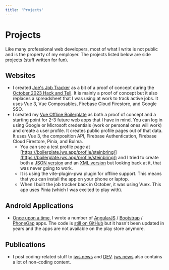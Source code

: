 ```yaml
---
title: 'Projects'
---
```

# Projects

Like many professional web developers, most of what I write is not public and is the property of my employer.  The projects listed below are side projects (stuff written for fun).

## Websites
* I created [Joe's Job Tracker](https://joes-job-tracker.web.app/) as a bit of a proof of concept during the [October 2023 Hack and Tell](https://hackandtell.rocks/events/2023-10/). It is mainly a proof of concept but it also replaces a spreadsheet that I was using at work to track active jobs.  It uses Vue 3, Vue Composables, Firebase Cloud Firestore, and Google SSO.
* I created my [Vue Offline Boilerplate](https://boilerplate.jws.app/) as both a proof of concept and a starting point for 2-3 future web apps that I have in mind.  You can log in using Google or Microsoft credentials (work or personal ones will work) and create a user profile.  It creates public profile pages out of that data.  It uses Vue 3, the composition API, Firebase Authentication, Firebase Cloud Firestore, Pinia, and Bulma.
	* You can see a test profile page at [https://boilerplate.jws.app/profile/steinbring/](https://boilerplate.jws.app/profile/steinbring/) and I tried to create both a [JSON version](https://boilerplate.jws.app/profile/steinbring/json) and an [XML version](https://boilerplate.jws.app/profile/steinbring/xml) but looking back at it, that was never going to work.
	* It is using the vite-plugin-pwa plugin for offline support.  This means that you can install the app on your phone or laptop.
	* When I built the job tracker back in October, it was using Vuex. This app uses Pinia (which I was excited to play with).

## Android Applications
* [Once upon a time](https://github.com/steinbring?utf8=%E2%9C%93&tab=repositories&q=&type=archived&language=), I wrote a number of [AngularJS](https://angularjs.org/) / [Bootstrap](https://getbootstrap.com/) / [PhoneGap](https://phonegap.com/) apps.  The code is [still on GitHub](https://github.com/steinbring/PocketSteinbring) but it hasn't been updated in years and the apps are not available on the play store anymore.

## Publications

* I post coding-related stuff to [jws.news](https://jws.news/category/coding/) and [DEV](https://dev.to/steinbring/).  [jws.news](https://jws.news) also contains a lot of non-coding content.
